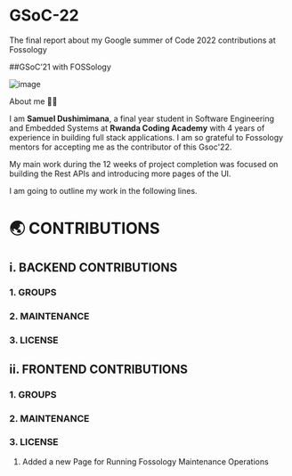 # GSoC-22
The final report about my Google summer of Code 2022 contributions at Fossology

##GSoC’21 with FOSSology

![image](https://user-images.githubusercontent.com/66276301/188545938-e734fddc-e722-46e1-bd5e-e9f6c17a76ed.png)

About me 👩‍💻

I am **Samuel Dushimimana**, a final year student in Software Engineering and Embedded Systems at **Rwanda Coding Academy** with 4 years of experience in building full stack applications. I am so grateful to Fossology
mentors for accepting me as the contributor of this Gsoc'22.

My main work during the 12 weeks of project completion was focused on building the Rest APIs and introducing more pages of the UI.

I am going to outline my work in the following lines.

# 🌏 CONTRIBUTIONS 
 
## i. BACKEND CONTRIBUTIONS
### 1. GROUPS

### 2. MAINTENANCE
### 3. LICENSE

## ii. FRONTEND CONTRIBUTIONS

### 1. GROUPS
### 2. MAINTENANCE
### 3. LICENSE 

1. Added a new Page for Running Fossology Maintenance Operations

